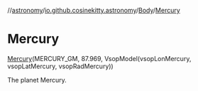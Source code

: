 //[astronomy](../../../../index.md)/[io.github.cosinekitty.astronomy](../../index.md)/[Body](../index.md)/[Mercury](index.md)

# Mercury

[Mercury](index.md)(MERCURY_GM, 87.969, VsopModel(vsopLonMercury, vsopLatMercury, vsopRadMercury))

The planet Mercury.

